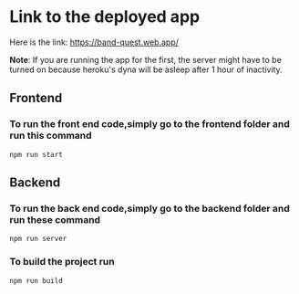 # Link to the deployed app
Here is the link: https://band-quest.web.app/

**Note**: If you are running the app for the first, the server might have to be turned on because heroku's dyna will be asleep after 1 hour of inactivity.


## Frontend

### To run the front end code,simply go to the frontend folder and run this command
```
npm run start

```

## Backend

### To run the back end code,simply go to the backend folder and run these command

```
npm run server

```

### To build the project run

```
npm run build

```
